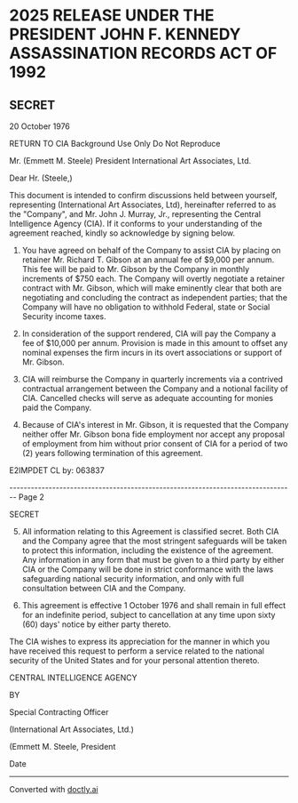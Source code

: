 # 2025 RELEASE UNDER THE PRESIDENT JOHN F. KENNEDY ASSASSINATION RECORDS ACT OF 1992

## SECRET

20 October 1976

RETURN TO CIA
Background Use Only
Do Not Reproduce

Mr. (Emmett M. Steele) President
International Art Associates, Ltd.

Dear Hr. (Steele,)

This document is intended to confirm discussions held between yourself, representing (International Art Associates, Ltd), hereinafter referred to as the "Company", and Mr. John J. Murray, Jr., representing the Central Intelligence Agency (CIA). If it conforms to your understanding of the agreement reached, kindly so acknowledge by signing below.

1. You have agreed on behalf of the Company to assist CIA by placing on retainer Mr. Richard T. Gibson at an annual fee of $9,000 per annum. This fee will be paid to Mr. Gibson by the Company in monthly increments of $750 each. The Company will overtly negotiate a retainer contract with Mr. Gibson, which will make eminently clear that both are negotiating and concluding the contract as independent parties; that the Company will have no obligation to withhold Federal, state or Social Security income taxes.

2. In consideration of the support rendered, CIA will pay the Company a fee of $10,000 per annum. Provision is made in this amount to offset any nominal expenses the firm incurs in its overt associations or support of Mr. Gibson.

3. CIA will reimburse the Company in quarterly increments via a contrived contractual arrangement between the Company and a notional facility of CIA. Cancelled checks will serve as adequate accounting for monies paid the Company.

4. Because of CIA's interest in Mr. Gibson, it is requested that the Company neither offer Mr. Gibson bona fide employment nor accept any proposal of employment from him without prior consent of CIA for a period of two (2) years following termination of this agreement.

E2IMPDET
CL by: 063837


-------------------------------------------------------------------------------- Page 2

SECRET

5. All information relating to this Agreement is classified secret. Both CIA and the Company agree that the most stringent safeguards will be taken to protect this information, including the existence of the agreement. Any information in any form that must be given to a third party by either CIA or the Company will be done in strict conformance with the laws safeguarding national security information, and only with full consultation between CIA and the Company.

6. This agreement is effective 1 October 1976 and shall remain in full effect for an indefinite period, subject to cancellation at any time upon sixty (60) days' notice by either party thereto.

The CIA wishes to express its appreciation for the manner in which you have received this request to perform a service related to the national security of the United States and for your personal attention thereto.

CENTRAL INTELLIGENCE AGENCY

BY

Special Contracting Officer

(International Art Associates, Ltd.)

(Emmett M. Steele, President

Date


---
Converted with [doctly.ai](https://doctly.ai)